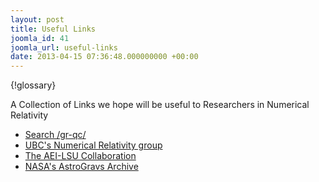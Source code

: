 ```yaml
---
layout: post
title: Useful Links
joomla_id: 41
joomla_url: useful-links
date: 2013-04-15 07:36:48.000000000 +00:00
---
```

<p>{!glossary}</p>
<p>A Collection of Links we hope will be useful to Researchers in Numerical Relativity</p>
<ul>
<li><a href="http://arxiv.org/find/gr-qc/" target="_blank">Search /gr-qc/</a></li>
<li><a href="http://laplace.physics.ubc.ca/" target="_blank">UBC's Numerical Relativity group</a></li>
<li><a href="http://jean-luc.aei.mpg.de/" target="_blank">The AEI-LSU Collaboration</a></li>
<li><a href="http://astrogravs.gsfc.nasa.gov/" target="_blank">NASA's AstroGravs Archive</a></li>
</ul>
